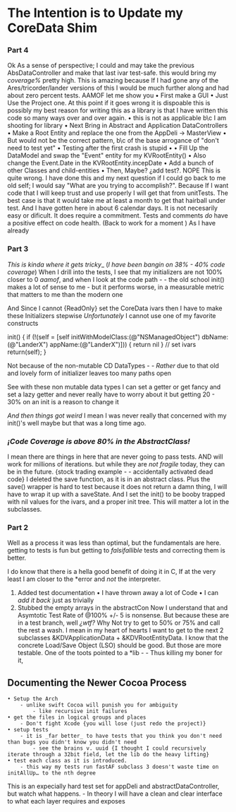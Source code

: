 # The Intention is to Update my CoreData Shim #

### Part 4 ###
Ok As a sense of perspective; I could and may take the previous AbsDataController and make that last ivar test-safe. this would bring my _coverage%_ pretty high. This is amazing because If I had gone any of the Ares/tricorder/lander versions of this I would be much further along and had about zero percent tests. AAMOF let me show you
• First make a GUI
	• Just Use the Project one. At this point if it goes wrong it is dispoable this is possibly my best reason for writing this as a library is that I have written this code so many ways over and over again.
  • this is not as applicable b\c I am shooting for library
• Next Bring in Abstract and Application  DataControllers
  • Make a Root Entity and replace the one from the AppDeli -> MasterView
		• But would not be the correct pattern, b\c  of the base arrogance of "don't need to test yet"
		• Testing after the first crash is stupid
		• 
	• Fill Up the DataModel and swap the "Event" entity for my KVRootEntity()
		 • Also change the Event.Date in the KVRootEntity.incepDate
		 • Add a bunch of other Classes and child-entities
• Then, Maybe? ¿add test?.
NOPE
This is quite wrong. I have done this and my next question if I could go back to me old self; I would say "What are you trying to accomplish?". Because If I want code that I will keep trust and use properly I will get that from unitTests. The best case is that it would take me at least a month to get that hairball under test. And I have gotten here in about 6 calendar days. It is not necesarily easy or dificult. It does require a commitment. Tests and comments _do_ have a positive effect on code health.
(Back to work for a moment )
As I have already
		

### Part 3 ###

_This is kinda where it gets tricky__
(*I have been bangin on 38% - 40% code coverage*) When I drill into the tests, I see that my initializers are not 100% closer to 0 _aamof_, and when I look at the code path - - the old school init() makes a lot of sense to me - but it performs worse, in a measurable metric that matters to me than the modern one

And Since I cannot {ReadOnly} set the CoreData ivars then I have to make these
Initializers stepwise
_Unfortunately_ I cannot use one of my favorite constructs

init() {
 if (!(self = [self initWithModelClass:(@"NSManagedObject") dbName:(@"LanderX") appName:(@"LanderX")])) { return nil }
 // set ivars
 return(self);
}

Not because of the non-mutable CD DataTypes - - _Rather_ due to that old and lovely form of initializer leaves too many paths open

See with these non mutable data types I can set a getter or get fancy and set a lazy getter and never really have to worry about it but getting 20 - 30% on an init is a reason to change it

_And then things got weird_
I mean I was never really that concerned with my init()'s well maybe but that was a long time ago. 
### _¡Code Coverage is above 80% in the AbstractClass!_ ###
I mean there are things in here that are never going to pass tests. AND will work for millions of iterations. but while they are _not fragile_ today, they can be in the future. {stock trading example - - accidentally activated dead code}
I deleted the save function, as it is in an abstract class. Plus the save() wrapper is hard to test because it does not return a damn thing, I will have to wrap it up with a saveState. And I set the init() to be booby trapped with nil values for the ivars, and a proper init tree. This will matter a lot in the subclasses.


### Part 2 ###
Well as a process it was less than optimal, but the fundamentals are here. getting to tests is fun but getting to _falsifallible_ tests and correcting them is better.

I do know that there is a hella good benefit of doing it in C, If at the very least I am closer to the *error and _not_ the interpreter. 
1. Added test documentation 
		• I have thrown away a lot of Code
		• I can _add it back_ just as trivially
2. Stubbed the empty arrays in the abstractCon
Now I understand that and Asymtotic Test Rate of @100% +/- 5 is nonsense. But because these are in a test branch, well _¿wtf?_ Why Not try to get to 50% or 75% and call the rest a wash. I mean in my heart of hearts I want to get to the next 2 subclasses &KDVApplicationData + &KDVRootEntityData. I know that the concrete Load/Save Object (LSO) should be good. But those are more testable. One of the toots pointed to a *lib - - Thus killing my boner for it,

## Documenting the Newer Cocoa Process ##
	• Setup the Arch
		- unlike swift Cocoa will punish you for ambiguity
			- like recursive init failures
	• get the files in logical groups and places
		- Don't fight Xcode {you will lose (just redo the project)}
	• setup tests
		- it is _far better_ to have tests that you think you don't need than bugs you didn't know you didn't need
			- see the brains v. uuid {I thought I could recursively iterate through a 32bit field, let the lib do the heavy lifting}
	• test each class as it is introduced.
		- this way my tests run fastAF subclass 3 doesn't waste time on initAllUp… to the nth degree

This is an expecially hard test set for appDeli and abstractDataController, but watch what happens. - In theory I will have a clean and clear interface to what each layer requires and exposes

